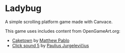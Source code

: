 Ladybug
=======

A simple scrolling platform game made with Canvace.

This game uses includes content from OpenGameArt.org:
 * [Caketown](http://opengameart.org/content/caketown-cuteplayful)
   by [Matthew Pablo](http://www.matthewpablo.com/contact)
 * [Click sound 5](http://opengameart.org/content/click-sounds6)
   by [Paulius Jurgelevičius](http://opengameart.org/users/pauliuw)